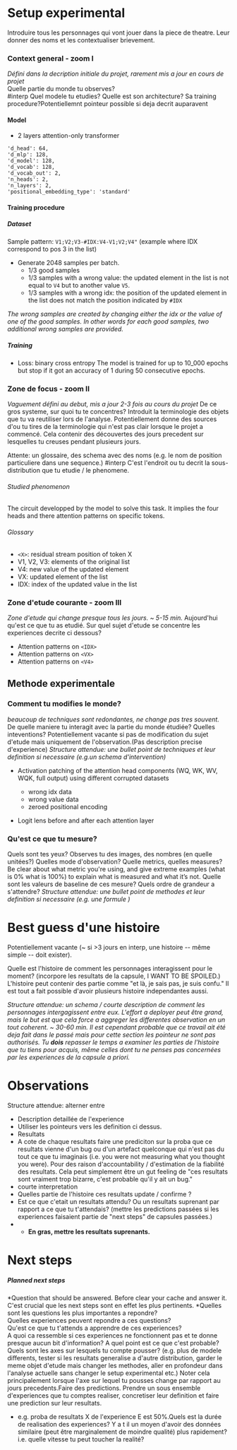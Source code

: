 # Setup experimental  
Introduire tous les personnages qui vont jouer dans la piece de theatre. Leur donner des noms et les contextualiser brievement.

### Context general - zoom I  
*Défini dans la decription initiale du projet, rarement mis a jour en cours de projet*  
Quelle partie du monde tu observes?  
#interp Quel modele tu etudies? Quelle est son architecture? Sa training procedure?Potentiellemnt pointeur possible si deja decrit auparavent

#### Model
- 2 layers attention-only transformer
```
'd_head': 64,
'd_mlp': 128,
'd_model': 128,
'd_vocab': 128,
'd_vocab_out': 2,
'n_heads': 2,
'n_layers': 2,
'positional_embedding_type': 'standard'
```

#### Training procedure
##### Dataset
Sample pattern: 
`V1;V2;V3-#IDX:V4-V1;V2;V4"` (example where IDX correspond to pos 3 in the list)

- Generate 2048 samples per batch.
	- 1/3 good samples
	- 1/3 samples with a wrong value: the updated element in the list is not equal to `V4` but to another value `V5`. 
	- 1/3 samples with a wrong idx: the position of the updated element in the list does not match the position indicated by `#IDX`

*The wrong samples are created by changing either the idx or the value of one of the good samples. In other words for each good samples, two additional wrong samples are provided.*

##### Training
- Loss: binary cross entropy
The model is trained for up to 10_000 epochs but stop if it got an accuracy of 1 during 50 consecutive epochs.


### Zone de focus - zoom II  
*Vaguement défini au debut, mis a jour 2-3 fois au cours du projet*
De ce gros systeme, sur quoi tu te concentres? Introduit la terminologie des objets que tu va reutiliser lors de l'analyse. Potentiellement donne des sources d'ou tu tires de la terminologie qui n'est pas clair lorsque le projet a commencé. Cela contenir des découvertes des jours precedent sur lesquelles tu creuses pendant plusieurs jours.

Attente: un glossaire, des schema avec des noms (e.g. le nom de position particuliere dans une sequence.)
#interp C'est l'endroit ou tu decrit la sous-distribution que tu etudie / le phenomene.

###### Studied phenomenon
The circuit developped by the model to solve this task. 
It implies the four heads and there attention patterns on specific tokens.

###### Glossary
- `<X>`: residual stream position of token X
- V1, V2, V3: elements of the original list
- V4: new value of the updated element
- VX: updated element of the list 
- IDX: index of the updated value in the list

### Zone d'etude courante - zoom III 
*Zone d'etude qui change presque tous les jours. ~ 5-15 min.*
Aujourd'hui qu'est ce que tu as etudié. Sur quel sujet d'etude se concentre les experiences decrite ci dessous?

- Attention patterns on `<IDX>`
- Attention patterns on `<VX>`
- Attention patterns on `<V4>`


## Methode experimentale
### Comment tu modifies le monde?  
*beaucoup de techniques sont redondantes, ne change pas tres souvent.*  
De quelle maniere tu interagit avec la partie du monde étudiée? Quelles inteventions? Potentiellement vacante si pas de modification du sujet d'etude mais uniquement de l'observation.(Pas description precise d'experience)
*Structure attendue: une bullet point de techniques et leur definition si necessaire (e.g.un schema d'intervention)*

- Activation patching of the attention head components (WQ, WK, WV, WQK, full output) using different corrupted datasets
	- wrong idx data
	- wrong value data
	- zeroed positional encoding 

- Logit lens before and after each attention layer

### Qu'est ce que tu mesure?  
Quels sont tes yeux? Observes tu des images, des nombres (en quelle unitées?) Quelles mode d'observation? Quelle metrics, quelles measures?Be clear about what metric you're using, and give extreme examples (what is 0% what is 100%) to explain what is measured and what it’s not.
Quelle sont les valeurs de baseline de ces mesure? Quels ordre de grandeur a s'attendre?
*Structure attendue: une bullet point de methodes et leur definition si necessaire (e.g. une formule )*

# Best guess d'une histoire  
Potentiellement vacante (~ si >3 jours en interp, une histoire -- même simple -- doit exister).  

Quelle est l'histoire de comment les personnages interagissent pour le moment? (incorpore les resultats de la capsule, I WANT TO BE SPOILED.) L'histoire peut contenir des partie comme "et là, je sais pas, je suis confu." 
Il est tout a fait possible d'avoir plusieurs histoire independantes aussi.

*Structure attendue: un schema / courte description de comment les personnages intergagissent entre eux. L'effort a deployer peut être grand, mais le but est que cela force a aggreger les differentes observation en un tout coherent. ~ 30-60 min. Il est cependant probable que ce travail ait été deja fait dans le passé mais pour cette section les pointeur ne sont pas authorisés. Tu **dois** repasser le temps a examiner les parties de l'histoire que tu tiens pour acquis, même celles dont tu ne penses pas concernées par les experiences de la capsule a priori.*

# Observations
Structure attendue: alterner entre  
* Description detaillée de l'experience  
* Utiliser les pointeurs vers les definition ci dessus.  
* Resultats  
* A cote de chaque resultats faire une prediciton sur la proba que ce resultats vienne d'un bug ou d'un artefact quelconque qui n'est pas du tout ce que tu imaginais (i.e. you were not measuring what you thought you were). Pour des raison d'accountability / d'estimation de la fiabilité des resultats. Cela peut simplement être un gut feeling de "ces resultats sont vraiment trop bizarre, c'est probable qu'il y ait un bug."  
* courte interpretation  
* Quelles partie de l'histoire ces resultats update / confirme ?  
* Est ce que c'etait un resultats attendu? Ou un resultats suprenant par rapport a ce que tu t'attendais? (mettre les predictions passées si les experiences faisaient partie de "next steps" de capsules passées.)  
* * **En gras, mettre les resultats suprenants.**
# Next steps
##### Planned next steps  
*Question that should be answered. Before clear your cache and answer it. C'est crucial que les next steps sont en effet les plus pertinents.
*Quelles sont les questions les plus importantes a repondre?  
Quelles experiences peuvent repondre a ces questions?  
Qu'est ce que tu t'attends a apprendre de ces experiences?  
A quoi ca ressemble si ces experiences ne fonctionnent pas et te donne presque aucun bit d'information? A quel point est ce que c'est probable?  
Quels sont les axes sur lesquels tu compte pousser? (e.g. plus de modele differents, tester si les resultats generalise a d'autre distribution, garder le meme objet d'etude mais changer les methodes, aller en profondeur dans l'analyse actuelle sans changer le setup experimental etc.) Noter cela principalement lorsque l'axe sur lequel tu pousses change par rapport au jours precedents.Faire des predictions. Prendre un sous ensemble d'experiences que tu comptes realiser, concretiser leur definition et faire une prediction sur leur resultats.  
* e.g. proba de resultats X de l'experience E est 50%.Quels est la durée de realisation des experiences? Y a t il un moyen d'avoir des données similaire (peut être marginalement de moindre qualité) plus rapidement? i.e. quelle vitesse tu peut toucher la realité?